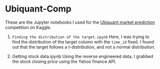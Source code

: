 # Ubiquant-Comp

These are the Jupyter notebooks I used for the [Ubiquant market prediction](https://www.kaggle.com/competitions/ubiquant-market-prediction/) competition on Kaggle.

1. `Finding the distribution of the target.ipynb`
    Here, I was trying to find the distribution of the target column with the `time_id` fixed. I found out that the target follows a $t$-distribution, and not a normal distribution.

2. Getting stock data.ipynb
   Using the reverse engineered data, I grabbed the stock closing price using the Yahoo finance API.
